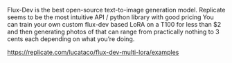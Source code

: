 Flux-Dev is the best open-source text-to-image generation model.
Replicate seems to be the most intuitive API / python library with good pricing
You can train your own custom flux-dev based LoRA on a T100 for less than $2 and then generating photos of that can range from practically nothing to 3 cents each depending on what you’re doing.  

https://replicate.com/lucataco/flux-dev-multi-lora/examples

